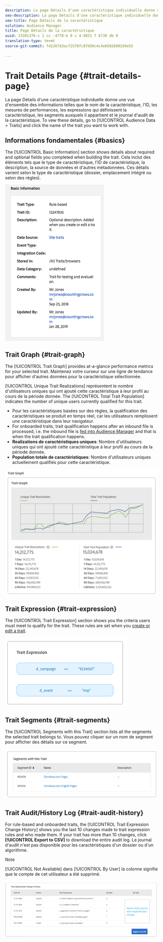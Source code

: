 ```yaml
---
description: La page Détails d'une caractéristique individuelle donne une vue d'ensemble des informations telles que le nom de la caractéristique, l'ID, les mesures de performances, les expressions qui définissent la caractéristique, les segments auxquels il appartient et le journal d'audit de la caractéristique. Pour les afficher, accédez à Données d'audience > Caractéristiques, puis cliquez sur le nom de la caractéristique avec laquelle vous souhaitez travailler.
seo-description: La page Détails d'une caractéristique individuelle donne une vue d'ensemble des informations telles que le nom de la caractéristique, l'ID, les mesures de performances, les expressions qui définissent la caractéristique, les segments auxquels il appartient et le journal d'audit de la caractéristique. Pour les afficher, accédez à Données d'audience > Caractéristiques, puis cliquez sur le nom de la caractéristique avec laquelle vous souhaitez travailler.
seo-title: Page Détails de la caractéristique
solution: Audience Manager
title: Page Détails de la caractéristique
uuid: 23301376-c 1 cc -4778-b 8 c 4-9831 f 6739 db 9
translation-type: tm+mt
source-git-commit: f42267d3acf2570fc87d50c4c4e65826902d9e55

---
```



# Trait Details Page {#trait-details-page}

La page Détails d&#39;une caractéristique individuelle donne une vue d&#39;ensemble des informations telles que le nom de la caractéristique, l&#39;ID, les mesures de performances, les expressions qui définissent la caractéristique, les segments auxquels il appartient et le journal d&#39;audit de la caractéristique. To vew these details, go to [!UICONTROL Audience Data > Traits] and click the name of the trait you want to work with.

## Informations fondamentales {#basics}

The [!UICONTROL Basic Information] section shows details about required and optional fields you completed when building the trait. Cela inclut des éléments tels que le type de caractéristique, l&#39;ID de caractéristique, la description, la source de données et d&#39;autres métadonnées. Ces détails varient selon le type de caractéristique (dossier, emplacement intégré ou selon des règles).

![](assets/basicInfo.png)

## Trait Graph {#trait-graph}

The [!UICONTROL Trait Graph] provides at-a-glance performance metrics for your selected trait. Maintenez votre curseur sur une ligne de tendance pour afficher d&#39;autres données pour la caractéristique sélectionnée.

[!UICONTROL Unique Trait Realizations] représentent le nombre d&#39;utilisateurs uniques qui ont ajouté cette caractéristique à leur profil au cours de la période donnée. The [!UICONTROL Total Trait Population] indicates the number of unique users currently qualified for this trait.

* Pour les caractéristiques basées sur des règles, la qualification des caractéristiques se produit en temps réel, car les utilisateurs remplissent une caractéristique dans leur navigateur.
* For onboarded traits, trait qualification happens after an inbound file is processed, i.e. the inbound file is [fed into Audience Manager](../../faq/faq-inbound-data-ingestion.md) and that is when the trait qualification happens.
* **Realizations de caractéristiques uniques**: Nombre d&#39;utilisateurs uniques qui ont ajouté cette caractéristique à leur profil au cours de la période donnée.
* **Population totale de caractéristiques**: Nombre d&#39;utilisateurs uniques actuellement qualifiés pour cette caractéristique.

![](assets/traitGraph.png)

## Trait Expression {#trait-expression}

The [!UICONTROL Trait Expression] section shows you the criteria users must meet to qualify for the trait. These rules are set when you [create or edit a trait](../../features/traits/about-trait-builder.md).

![](assets/traitExpression.png)

## Trait Segments {#trait-segments}

The [!UICONTROL Segments with this Trait] section lists all the segments the selected trait belongs to. Vous pouvez cliquer sur un nom de segment pour afficher des détails sur ce segment.

![](assets/traitSegments.png)

## Trait Audit/History Log {#trait-audit-history}

For rule-based and onboarded traits, the [!UICONTROL Trait Expression Change History] shows you the last 10 changes made to trait expression rules and who made them. If your trait has more than 10 changes, click **[!UICONTROL Export to CSV]** to download the entire audit log. Le journal d&#39;audit n&#39;est pas disponible pour les caractéristiques d&#39;un dossier ou d&#39;un algorithme.

>[!NOTE]
>
>[!UICONTROL Not Available] dans [!UICONTROL By User] la colonne signifie que le compte de cet utilisateur a été supprimé.

![](assets/traitHistory.png)